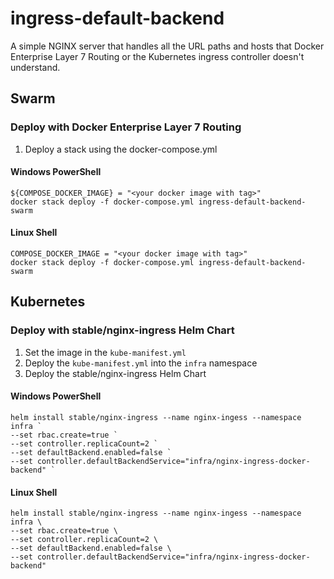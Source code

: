 # ingress-default-backend
A simple NGINX server that handles all the URL paths and hosts that Docker Enterprise Layer 7 Routing or the Kubernetes ingress controller doesn't understand.

## Swarm
### Deploy with Docker Enterprise  Layer 7 Routing
1. Deploy a stack using the docker-compose.yml

#### Windows PowerShell
```
${COMPOSE_DOCKER_IMAGE} = "<your docker image with tag>"
docker stack deploy -f docker-compose.yml ingress-default-backend-swarm
```

#### Linux Shell
```
COMPOSE_DOCKER_IMAGE = "<your docker image with tag>"
docker stack deploy -f docker-compose.yml ingress-default-backend-swarm
```

## Kubernetes
### Deploy with stable/nginx-ingress Helm Chart
1. Set the image in the `kube-manifest.yml`
1. Deploy the `kube-manifest.yml` into the `infra` namespace
1. Deploy the stable/nginx-ingress Helm Chart

#### Windows PowerShell
```
helm install stable/nginx-ingress --name nginx-ingess --namespace infra `
--set rbac.create=true `
--set controller.replicaCount=2 `
--set defaultBackend.enabled=false `
--set controller.defaultBackendService="infra/nginx-ingress-docker-backend" `
```

#### Linux Shell
```
helm install stable/nginx-ingress --name nginx-ingess --namespace infra \
--set rbac.create=true \
--set controller.replicaCount=2 \
--set defaultBackend.enabled=false \
--set controller.defaultBackendService="infra/nginx-ingress-docker-backend" 
```
